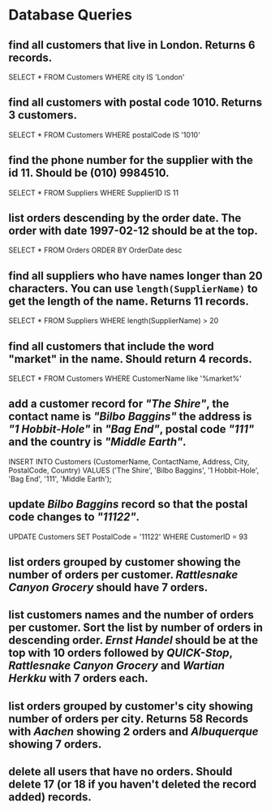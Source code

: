 # Database Queries

## find all customers that live in London. Returns 6 records.
SELECT * FROM Customers
WHERE city IS 'London'

## find all customers with postal code 1010. Returns 3 customers.
SELECT * FROM Customers
WHERE postalCode IS '1010'

## find the phone number for the supplier with the id 11. Should be (010) 9984510.
SELECT * FROM Suppliers
WHERE SupplierID IS 11

## list orders descending by the order date. The order with date 1997-02-12 should be at the top.
SELECT * FROM Orders
ORDER BY OrderDate desc

## find all suppliers who have names longer than 20 characters. You can use `length(SupplierName)` to get the length of the name. Returns 11 records.
SELECT * FROM Suppliers
WHERE length(SupplierName) > 20


## find all customers that include the word "market" in the name. Should return 4 records.
SELECT * FROM Customers
WHERE CustomerName like '%market%'


## add a customer record for _"The Shire"_, the contact name is _"Bilbo Baggins"_ the address is _"1 Hobbit-Hole"_ in _"Bag End"_, postal code _"111"_ and the country is _"Middle Earth"_.
INSERT INTO Customers (CustomerName, ContactName, Address, City, PostalCode, Country)
VALUES ('The Shire', 'Bilbo Baggins', '1 Hobbit-Hole', 'Bag End', '111', 'Middle Earth');


## update _Bilbo Baggins_ record so that the postal code changes to _"11122"_.
UPDATE Customers
SET PostalCode = '11122'
WHERE CustomerID = 93



## list orders grouped by customer showing the number of orders per customer. _Rattlesnake Canyon Grocery_ should have 7 orders.

## list customers names and the number of orders per customer. Sort the list by number of orders in descending order. _Ernst Handel_ should be at the top with 10 orders followed by _QUICK-Stop_, _Rattlesnake Canyon Grocery_ and _Wartian Herkku_ with 7 orders each.

## list orders grouped by customer's city showing number of orders per city. Returns 58 Records with _Aachen_ showing 2 orders and _Albuquerque_ showing 7 orders.

## delete all users that have no orders. Should delete 17 (or 18 if you haven't deleted the record added) records.
